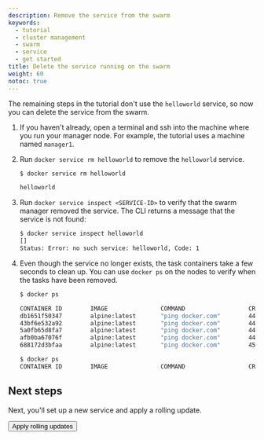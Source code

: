 ```yaml
---
description: Remove the service from the swarm
keywords:
  - tutorial
  - cluster management
  - swarm
  - service
  - get started
title: Delete the service running on the swarm
weight: 60
notoc: true
---
```


The remaining steps in the tutorial don't use the `helloworld` service, so now
you can delete the service from the swarm.

1.  If you haven't already, open a terminal and ssh into the machine where you
    run your manager node. For example, the tutorial uses a machine named
    `manager1`.

2.  Run `docker service rm helloworld` to remove the `helloworld` service.

    ```bash
    $ docker service rm helloworld

    helloworld
    ```

3.  Run `docker service inspect <SERVICE-ID>` to verify that the swarm manager
    removed the service. The CLI returns a message that the service is not
    found:

    ```bash
    $ docker service inspect helloworld
    []
    Status: Error: no such service: helloworld, Code: 1
    ```

4.  Even though the service no longer exists, the task containers take a few
    seconds to clean up. You can use `docker ps` on the nodes to verify when the
    tasks have been removed.

    ```bash
    $ docker ps

    CONTAINER ID        IMAGE               COMMAND                  CREATED             STATUS              PORTS     NAMES
    db1651f50347        alpine:latest       "ping docker.com"        44 minutes ago      Up 46 seconds                 helloworld.5.9lkmos2beppihw95vdwxy1j3w
    43bf6e532a92        alpine:latest       "ping docker.com"        44 minutes ago      Up 46 seconds                 helloworld.3.a71i8rp6fua79ad43ycocl4t2
    5a0fb65d8fa7        alpine:latest       "ping docker.com"        44 minutes ago      Up 45 seconds                 helloworld.2.2jpgensh7d935qdc857pxulfr
    afb0ba67076f        alpine:latest       "ping docker.com"        44 minutes ago      Up 46 seconds                 helloworld.4.1c47o7tluz7drve4vkm2m5olx
    688172d3bfaa        alpine:latest       "ping docker.com"        45 minutes ago      Up About a minute             helloworld.1.74nbhb3fhud8jfrhigd7s29we

    $ docker ps
    CONTAINER ID        IMAGE               COMMAND                  CREATED             STATUS              PORTS     NAMES

    ```

## Next steps

Next, you'll set up a new service and apply a rolling update.

<Button href="rolling-update.md">
Apply rolling updates
</Button>
